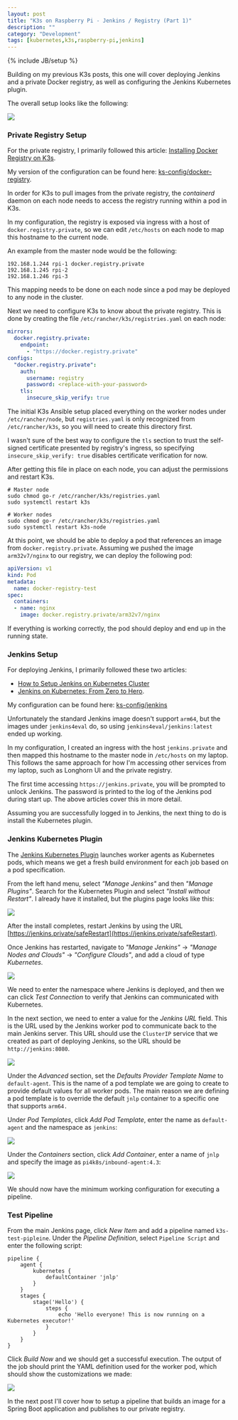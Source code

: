 ```yaml
---
layout: post
title: "K3s on Raspberry Pi - Jenkins / Registry (Part 1)"
description: ""
category: "Development"
tags: [kubernetes,k3s,raspberry-pi,jenkins]
---
```

{% include JB/setup %}

Building on my previous K3s posts, this one will cover deploying Jenkins and a private Docker registry, as well as configuring the Jenkins Kubernetes plugin.

The overall setup looks like the following:

<img src="{{ BASE_PATH }}/assets/images/k3s-rpi-jenkins/00-overall-setup-2.png" class="img-responsive">

### Private Registry Setup

For the private registry, I primarily followed this article: [Installing Docker Registry on K3s](https://carpie.net/articles/installing-docker-registry-on-k3s).

My version of the configuration can be found here: [ks-config/docker-registry](https://github.com/bbende/k3s-config/tree/main/docker-registry).

In order for K3s to pull images from the private registry, the *containerd* daemon on each node needs to access the registry running within a pod in K3s.

In my configuration, the registry is exposed via ingress with a host of `docker.registry.private`, so we can edit `/etc/hosts` on each node to map this hostname to the current node.

An example from the master node would be the following:
```
192.168.1.244 rpi-1 docker.registry.private
192.168.1.245 rpi-2
192.168.1.246 rpi-3  
```

This mapping needs to be done on each node since a pod may be deployed to any node in the cluster.

Next we need to configure K3s to know about the private registry. This is done by creating the file `/etc/rancher/k3s/registries.yaml` on each node:

```yaml
mirrors:
  docker.registry.private:
    endpoint:
      - "https://docker.registry.private"
configs:
  "docker.registry.private":
    auth:
      username: registry
      password: <replace-with-your-password>
    tls:
      insecure_skip_verify: true
```

The initial K3s Ansible setup placed everything on the worker nodes under `/etc/rancher/node`, but `registries.yaml` is only recognized from `/etc/rancher/k3s`, so you will need to create this directory first.

I wasn't sure of the best way to configure the `tls` section to trust the self-signed certificate presented by registry's ingress, so specifying `insecure_skip_verify: true` disables certificate verification for now.

After getting this file in place on each node, you can adjust the permissions and restart K3s.

```
# Master node
sudo chmod go-r /etc/rancher/k3s/registries.yaml
sudo systemctl restart k3s

# Worker nodes
sudo chmod go-r /etc/rancher/k3s/registries.yaml
sudo systemctl restart k3s-node
```

At this point, we should be able to deploy a pod that references an image from `docker.registry.private`. Assuming we pushed the image `arm32v7/nginx` to our registry, we can deploy the following pod:

```yaml
apiVersion: v1
kind: Pod
metadata:
  name: docker-registry-test
spec:
  containers:
  - name: nginx
    image: docker.registry.private/arm32v7/nginx
```

If everything is working correctly, the pod should deploy and end up in the running state.

### Jenkins Setup

For deploying Jenkins, I primarily followed these two articles:

* [How to Setup Jenkins on Kubernetes Cluster](https://devopscube.com/setup-jenkins-on-kubernetes-cluster)
* [Jenkins on Kubernetes: From Zero to Hero](https://medium.com/slalom-build/jenkins-on-kubernetes-4d8c3d9f2ece).

My configuration can be found here: [ks-config/jenkins](https://github.com/bbende/k3s-config/tree/main/jenkins)

Unfortunately the standard Jenkins image doesn't support `arm64`, but the images under `jenkins4eval` do, so using `jenkins4eval/jenkins:latest` ended up working.

In my configuration, I created an ingress with the host `jenkins.private` and then mapped this hostname to the master node in `/etc/hosts` on my laptop. This follows the same approach for how I'm accessing other services from my laptop, such as Longhorn UI and the private registry.

The first time accessing `https://jenkins.private`, you will be prompted to unlock Jenkins. The password is printed to the log of the Jenkins pod during start up. The above articles cover this in more detail.

Assuming you are successfully logged in to Jenkins, the next thing to do is install the Kubernetes plugin.

### Jenkins Kubernetes Plugin

The [Jenkins Kubernetes Plugin](https://plugins.jenkins.io/kubernetes/) launches worker agents as Kubernetes pods, which means we get a fresh build environment for each job based on a pod specification.

From the left hand menu, select *"Manage Jenkins"* and then *"Manage Plugins"*. Search for the Kubernetes Plugin and select *"Install without Restart"*. I already have it installed, but the plugins page looks like this:

<img src="{{ BASE_PATH }}/assets/images/k3s-rpi-jenkins/02-kubernetes-plugin.png" class="img-responsive">

After the install completes, restart Jenkins by using the URL [https://jenkins.private/safeRestart](https://jenkins.private/safeRestart).

Once Jenkins has restarted, navigate to *"Manage Jenkins"* -> *"Manage Nodes and Clouds"* -> *"Configure Clouds"*, and add a cloud of type *Kubernetes*.

<img src="{{ BASE_PATH }}/assets/images/k3s-rpi-jenkins/04-configure-cloud-kubernetes-2.png" class="img-responsive">

We need to enter the namespace where Jenkins is deployed, and then we can click *Test Connection* to verify that Jenkins can communicated with Kubernetes.

In the next section, we need to enter a value for the *Jenkins URL* field. This is the URL used by the Jenkins worker pod to communicate back to the main Jenkins server. This URL should use the `ClusterIP` service that we created as part of deploying Jenkins, so the URL should be `http://jenkins:8080`.

<img src="{{ BASE_PATH }}/assets/images/k3s-rpi-jenkins/05-configure-cloud-kubernetes-3.png" class="img-responsive">

Under the *Advanced* section, set the *Defaults Provider Template Name* to `default-agent`. This is the name of a pod template we are going to create to provide default values for all worker pods. The main reason we are defining a pod template is to override the default `jnlp` container to a specific one that supports `arm64.`   

Under *Pod Templates*, click *Add Pod Template*, enter the name as `default-agent` and the namespace as `jenkins`:

<img src="{{ BASE_PATH }}/assets/images/k3s-rpi-jenkins/06-pod-template.png" class="img-responsive">

Under the *Containers* section, click *Add Container*, enter a name of `jnlp` and specify the image as `pi4k8s/inbound-agent:4.3`:

<img src="{{ BASE_PATH }}/assets/images/k3s-rpi-jenkins/07-container-template.png" class="img-responsive">

We should now have the minimum working configuration for executing a pipeline.

### Test Pipeline

From the main Jenkins page, click *New Item* and add a pipeline named `k3s-test-pipleine`. Under the *Pipeline Definition*, select `Pipeline Script` and enter the following script:

```
pipeline {
    agent {
        kubernetes {
            defaultContainer 'jnlp'
        }
    }
    stages {
        stage('Hello') {
            steps {
                echo 'Hello everyone! This is now running on a Kubernetes executor!'
            }
        }
    }
}
```

Click *Build Now* and we should get a successful execution. The output of the job should print the YAML definition used for the worker pod, which should show the customizations we made:

<img src="{{ BASE_PATH }}/assets/images/k3s-rpi-jenkins/08-test-pipeline.png" class="img-responsive">

In the next post I'll cover how to setup a pipeline that builds an image for a Spring Boot application and publishes to our private registry.
